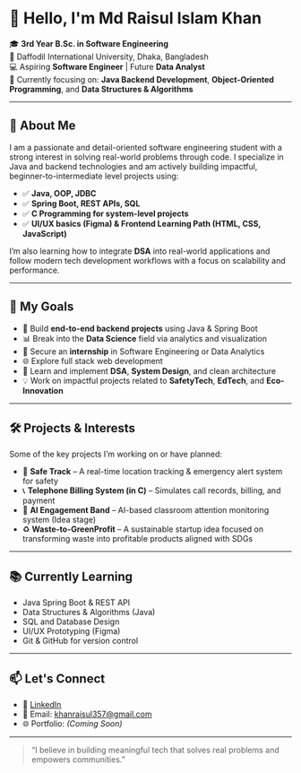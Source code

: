 # 👋 Hello, I'm Md Raisul Islam Khan

🎓 **3rd Year B.Sc. in Software Engineering**  
📍 Daffodil International University, Dhaka, Bangladesh  
💻 Aspiring **Software Engineer** | Future **Data Analyst**  
🌱 Currently focusing on: **Java Backend Development**, **Object-Oriented Programming**, and **Data Structures & Algorithms**

---

## 💼 About Me

I am a passionate and detail-oriented software engineering student with a strong interest in solving real-world problems through code. I specialize in Java and backend technologies and am actively building impactful, beginner-to-intermediate level projects using:

- ✅ **Java, OOP, JDBC**
- ✅ **Spring Boot, REST APIs, SQL**
- ✅ **C Programming for system-level projects**
- ✅ **UI/UX basics (Figma) & Frontend Learning Path (HTML, CSS, JavaScript)**

I’m also learning how to integrate **DSA** into real-world applications and follow modern tech development workflows with a focus on scalability and performance.

---

## 🚀 My Goals

- 🔁 Build **end-to-end backend projects** using Java & Spring Boot
- 📊 Break into the **Data Science** field via analytics and visualization
- 🏢 Secure an **internship** in Software Engineering or Data Analytics
- 🌐 Explore full stack web development
- 🧠 Learn and implement **DSA**, **System Design**, and clean architecture
- 💡 Work on impactful projects related to **SafetyTech**, **EdTech**, and **Eco-Innovation**

---

## 🛠️ Projects & Interests

Some of the key projects I’m working on or have planned:

- 🎯 **Safe Track** – A real-time location tracking & emergency alert system for safety
- 📞 **Telephone Billing System (in C)** – Simulates call records, billing, and payment
- 🧠 **AI Engagement Band** – AI-based classroom attention monitoring system (Idea stage)
- ♻️ **Waste-to-GreenProfit** – A sustainable startup idea focused on transforming waste into profitable products aligned with SDGs

---

## 📚 Currently Learning

- Java Spring Boot & REST API
- Data Structures & Algorithms (Java)
- SQL and Database Design
- UI/UX Prototyping (Figma)
- Git & GitHub for version control

---

## 📫 Let's Connect

- 💼 [LinkedIn](https://www.linkedin.com/in/khanraisul357/) 
- 📧 Email: khanraisul357@gmail.com 
- 🌐 Portfolio: *(Coming Soon)*

---

> “I believe in building meaningful tech that solves real problems and empowers communities.”


